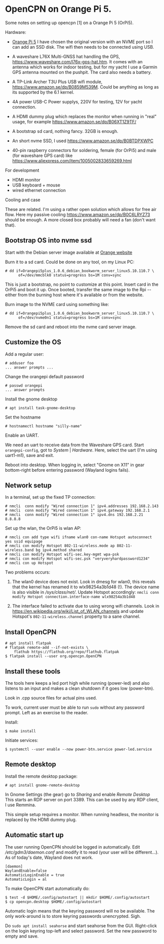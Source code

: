 OpenCPN on Orange Pi 5.
=======================

Some notes on setting up opencpn [1] on a Orange Pi 5 (OrPi5).

Hardware:

  - [Orange Pi 5](http://www.orangepi.org/html/hardWare/computerAndMicrocontrollers/details/Orange-Pi-5.html)
    I have chosen the original version with an NVME
    port so I can add an SSD disk. The wifi then needs to be connected
    using USB.

  - A waveshare L76X Multi-GNSS hat handling the GPS, 
    https://www.waveshare.com/l76x-gps-hat.htm.  It comes with
    an antenna which works for indoor testing, but for my yacht I use a
    Garmin GPS antenna mounted on the pushpit. The card also needs a
    battery.

  - A TP-Link Archer T3U Plus USB wifi module,
    https://www.amazon.se/dp/B0859M539M. Could be anything as long as its
    supported by the 6.1 kernel.

  - 4A power USB-C Power supplys, 220V for testing, 12V for yacht
    connection.

  - A HDMI dummy plug which replaces the monitor when running in "real"
    usage, for example https://www.amazon.se/dp/B06XT1Z9TF/

  - A bootstrap sd card, nothing fancy.  32GB is enough.

  - An short nvme SSD, I used https://www.amazon.se/dp/B0BTDPXWPC

  - 40-pin raspberry connectors for soldering, female (for OrPi5) and
    male (for waveshare GPS card) like
    https://www.aliexpress.com/item/1005002833659269.html

For development

  - HDMI monitor
  - USB keyboard + mouse
  - wired ethernet connection


Cooling and case

These are related. I'm using a rather open solution which allows for free air
flow. Here my  passive cooling https://www.amazon.se/dp/B0C6LRYZ73
should be enough. A more closed box probably will need a fan (don't
want that).


Bootstrap OS into nvme ssd
--------------------------

Start with the Debian server image available at
[Orange website](http://www.orangepi.org/html/hardWare/computerAndMicrocontrollers/service-and-support/Orange-pi-5.html)

Burn it to a sd card. Could be done on any tool, on my Linux PC:

    # dd if=Orangepi5plus_1.0.6_debian_bookworm_server_linux5.10.110.7 \
          of=/dev/mmcblk0 status=progress bs=1M conv=sync

This is just a bootstrap, no point to customize at this point. Insert card
in the OrPi5 and boot it up. Once booted, transfer the same image to the Rpi
-- either from the burning host where it's available or from the website.

Burn image to the NVME card using something like:

    # dd if=Orangepi5plus_1.0.6_debian_bookworm_server_linux5.10.110.7 \
          of=/dev/nvme0n1 status=progress bs=1M conv=sync

Remove the sd card and reboot into the nvme card server image.

Customize the OS
----------------

Add a regular user:

    # adduser foo
    ... answer prompts ...

Change the orangepi default password

    # passwd orangepi
    ... answer prompts

Install the gnome desktop

    # apt install task-gnome-desktop

Set the hostname

    # hostnamectl hostname "silly-name"

Enable an UART.

We need an uart to receive data from the Waveshare GPS card. Start
`orangepi-config`, got to _System_ | _Hardware_. Here, select the uart
(I'm using uart1-m1), save and exit.

Reboot into desktop. When logging in, select "Gnome on X11" in gear
bottom-right before entering password (Wayland logins fails).

Network setup
-------------

In a terminal, set up the fixed TP connection:

    # nmcli  conn modify "Wired connection 1" ipv4.addresses 192.168.2.143
    # nmcli  conn modify "Wired connection 1" ipv4.gateway 192.168.2.1
    # nmcli  conn modify "Wired connection 1" ipv4.dns 192.168.2.21 8.8.8.8

Set up the wlan, the OrPi5 is wlan AP:

    # nmcli con add type wifi ifname wlan0 con-name Hotspot autoconnect yes ssid equipage
    # nmcli con modify Hotspot 802-11-wireless.mode ap 802-11-wireless.band bg ipv4.method shared
    # nmcli con modify Hotspot wifi-sec.key-mgmt wpa-psk
    # nmcli con modify Hotspot wifi-sec.psk "veryveryhardpassword1234"
    # nmcli con up Hotspot

Two problems occurs:

1. The wlan0 device does not exist. Look in dmesg for wlan0, this reveals that
   the kernel has renamed it to wlx98254a3b1d48  (!). The device name is also
   visible in _/sys/class/net/_. Update Hotspot accordingly:
   `nmcli conn modify Hotspot connection.interface-name wlx98254a3b1d48`

2. The interface failed to activate due to using wrong wifi channels.
   Look in https://en.wikipedia.org/wiki/List_of_WLAN_channels and
   update Hotspot's `802-11-wireless.channel` property to a sane channel.

Install OpenCPN
---------------

    # apt install flatpak
    # flatpak remote-add --if-not-exists \
        flathub https://flathub.org/repo/flathub.flatpak
    $ flatpak install --user org.opencpn.OpenCPN


Install these tools
-------------------

The tools here keeps a led port high while running (power-led) and
also listens to an input and makes a clean shutdown if it goes low
(power-btn).

Look in .cpp source files for actual pins used.

To work, current user must be able to run `sudo` without any
password prompt. Left as an exercise to the reader.

Install:

    $ make install

Initiate services:

    $ systemctl --user enable --now power-btn.service power-led.service

Remote desktop
--------------

Install the remote desktop package:

    # apt install gnome-remote-desktop

In Gnome Settings (the gear) go to _Sharing_  and enable _Remote Desktop_
This starts an RDP server on port 3389. This can be used by any RDP client,
I use Remmina.

This simple setup requires a monitor. When running headless, the monitor
is replaced by the HDMI dummy  plug.

Automatic start up
------------------

The user running OpenCPN should be logged in automatically. Edit
_/etc/gdm3/daemon.conf_ and modify it to read (your user will be
different...). As of today's date, Wayland does not work.

```
[daemon]
WaylandEnable=false
AutomaticLoginEnable = true
AutomaticLogin = al

```

To make OpenCPN start automatically do:

    $ test -d $HOME/.config/autostart || mkdir $HOME/.config/autostart
    $ cp opencpn.desktop $HOME/.config/autostart

Automatic login means that the keyring password will no be available. The
only work-around is to store keyring passwords unencrypted. Sigh.

Do `sudo apt install seahorse` and start seahorse from the GUI. Right-click
on the login keyring top-left and select password. Set the new password 
to empty and save.
